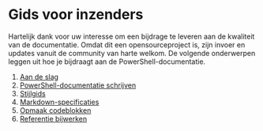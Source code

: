 # <a name="contributor-guide"></a>Gids voor inzenders

Hartelijk dank voor uw interesse om een bijdrage te leveren aan de kwaliteit van de documentatie.
Omdat dit een opensourceproject is, zijn invoer en updates vanuit de community van harte welkom.
De volgende onderwerpen leggen uit hoe je bijdraagt aan de PowerShell-documentatie.

1. [Aan de slag](./contributing/1-GET-STARTED.md)
2. [PowerShell-documentatie schrijven](./contributing/2-WRITING.md)
3. [Stijlgids](./contributing/3-STYLE-GUIDE.md)
4. [Markdown-specificaties](./contributing/4-MARKDOWN-SPECIFICS.md)
5. [Opmaak codeblokken](./contributing/5-FORMATTING-CODE.md)
6. [Referentie bijwerken](./contributing/6-UPDATING-REFERENCE.md)

